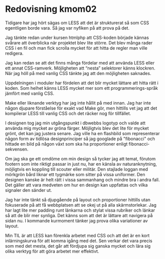 ---
---
Redovisning kmom02
=========================

Tidigare har jag hört sägas om LESS att det är strukturerat så som CSS egentligen borde vara. Så jag var nyfiken på att prova på det.

Jag tänkte redan under kursen htmlphp att CSS-koden började kännas svårare att överblicka när projektet blev lite större. Det blev många rader CSS i en fil och man fick scrolla mycket för att hitta de regler man ville redigera.

Jag kan redan se att det finns många fördelar med att använda LESS eller ett annat CSS-ramverk. Möjligheten att “nesta” selektorer känns klockren. När jag höll på med vanlig CSS tänkte jag att den möjligheten saknades.

Uppdelningen i moduler har fördelen att det blir mycket lättare att hitta rätt i koden. Som helhet känns LESS mycket mer som ett programmerings-språk jämfört med vanlig CSS.

Make eller liknande verktyg har jag inte hållit på med innan. Jag har inte någon djupare förståelse för exakt vad Make gör, men hittills vet jag att det kompilerar LESS till vanlig CSS och det räcker nog för tillfället.

I designen tog jag min utgångspunkt i dbwebbs logotyp och valde att använda mig mycket av gröna färger. Möjligtvis blev det lite för mycket grönt, det kan jag justera senare. Jag ville ha en flashbild som representerar någon form av tidlösa designprinciper så jag googlade på "fibonacci" och hittade en bild på någon växt som ska ha proportioner enligt fibonacci-sekvensen.

Om jag ska ge ett omdöme om min design så tycker jag att temat, förutom footern som inte riktigt passar in just nu, har en känsla av naturanknytning, möjligtvis en koppling till scouter eller militär. Den stajlade loggan med mörkgrön bård liknar ett tygmärke som sitter på vissa uniformer. Den designen kanske är helt rätt i vissa sammanhang och mindre bra i andra fall. Det gäller att vara medveten om hur en design kan uppfattas och vilka signaler den sänder ut.

Jag har inte tänkt så djupgående på layout och proportioner hittills utan fokuserade på att få webbplatsen att se okej ut på alla skärmstorlekar. Jag har lagt lite mer padding runt länkarna och stylat vissa rubriker och länkar så att de blir mer synliga. Det känns som att det är lättare att navigera på sidan nu. I kommande kurmoment tänker jag prova olika variationer av layout.

Min TIL är att LESS kan förenkla arbetet med CSS och att det är en kort inlärningskurva för att komma igång med det. Sen verkar det vara precis som med det mesta, det går att fördjupa sig ganska mycket och lära sig olika verktyg för att göra arbetet mer effektivt.